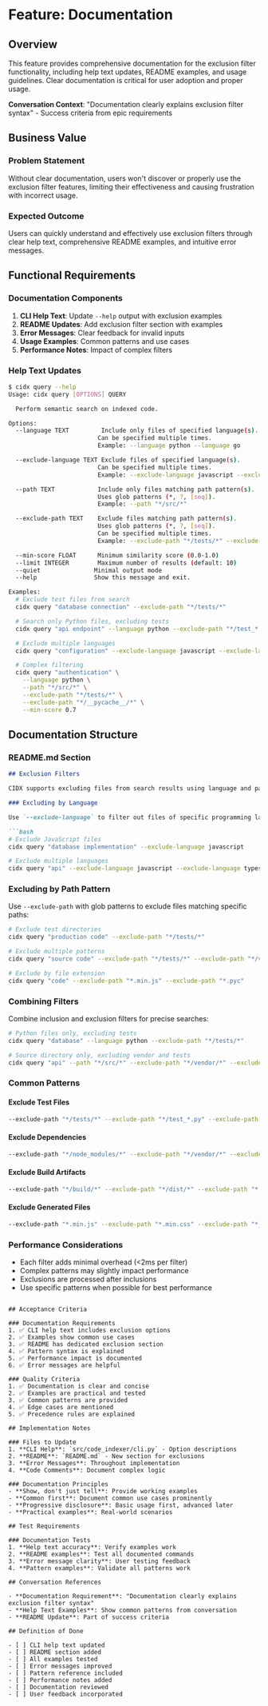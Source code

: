# Feature: Documentation

## Overview

This feature provides comprehensive documentation for the exclusion filter functionality, including help text updates, README examples, and usage guidelines. Clear documentation is critical for user adoption and proper usage.

**Conversation Context**: "Documentation clearly explains exclusion filter syntax" - Success criteria from epic requirements

## Business Value

### Problem Statement
Without clear documentation, users won't discover or properly use the exclusion filter features, limiting their effectiveness and causing frustration with incorrect usage.

### Expected Outcome
Users can quickly understand and effectively use exclusion filters through clear help text, comprehensive README examples, and intuitive error messages.

## Functional Requirements

### Documentation Components
1. **CLI Help Text**: Update `--help` output with exclusion examples
2. **README Updates**: Add exclusion filter section with examples
3. **Error Messages**: Clear feedback for invalid inputs
4. **Usage Examples**: Common patterns and use cases
5. **Performance Notes**: Impact of complex filters

### Help Text Updates
```bash
$ cidx query --help
Usage: cidx query [OPTIONS] QUERY

  Perform semantic search on indexed code.

Options:
  --language TEXT         Include only files of specified language(s).
                         Can be specified multiple times.
                         Example: --language python --language go

  --exclude-language TEXT Exclude files of specified language(s).
                         Can be specified multiple times.
                         Example: --exclude-language javascript --exclude-language css

  --path TEXT            Include only files matching path pattern(s).
                         Uses glob patterns (*, ?, [seq]).
                         Example: --path "*/src/*"

  --exclude-path TEXT    Exclude files matching path pattern(s).
                         Uses glob patterns (*, ?, [seq]).
                         Can be specified multiple times.
                         Example: --exclude-path "*/tests/*" --exclude-path "*.min.js"

  --min-score FLOAT      Minimum similarity score (0.0-1.0)
  --limit INTEGER        Maximum number of results (default: 10)
  --quiet               Minimal output mode
  --help                Show this message and exit.

Examples:
  # Exclude test files from search
  cidx query "database connection" --exclude-path "*/tests/*"

  # Search only Python files, excluding tests
  cidx query "api endpoint" --language python --exclude-path "*/test_*.py"

  # Exclude multiple languages
  cidx query "configuration" --exclude-language javascript --exclude-language css

  # Complex filtering
  cidx query "authentication" \
    --language python \
    --path "*/src/*" \
    --exclude-path "*/tests/*" \
    --exclude-path "*/__pycache__/*" \
    --min-score 0.7
```

## Documentation Structure

### README.md Section
```markdown
## Exclusion Filters

CIDX supports excluding files from search results using language and path filters. Exclusions take precedence over inclusions, allowing precise control over search scope.

### Excluding by Language

Use `--exclude-language` to filter out files of specific programming languages:

```bash
# Exclude JavaScript files
cidx query "database implementation" --exclude-language javascript

# Exclude multiple languages
cidx query "api" --exclude-language javascript --exclude-language typescript --exclude-language css
```

### Excluding by Path Pattern

Use `--exclude-path` with glob patterns to exclude files matching specific paths:

```bash
# Exclude test directories
cidx query "production code" --exclude-path "*/tests/*"

# Exclude multiple patterns
cidx query "source code" --exclude-path "*/tests/*" --exclude-path "*/vendor/*" --exclude-path "*/__pycache__/*"

# Exclude by file extension
cidx query "code" --exclude-path "*.min.js" --exclude-path "*.pyc"
```

### Combining Filters

Combine inclusion and exclusion filters for precise searches:

```bash
# Python files only, excluding tests
cidx query "database" --language python --exclude-path "*/tests/*"

# Source directory only, excluding vendor and tests
cidx query "api" --path "*/src/*" --exclude-path "*/vendor/*" --exclude-path "*/tests/*"
```

### Common Patterns

#### Exclude Test Files
```bash
--exclude-path "*/tests/*" --exclude-path "*/test_*.py" --exclude-path "*_test.go"
```

#### Exclude Dependencies
```bash
--exclude-path "*/node_modules/*" --exclude-path "*/vendor/*" --exclude-path "*/.venv/*"
```

#### Exclude Build Artifacts
```bash
--exclude-path "*/build/*" --exclude-path "*/dist/*" --exclude-path "*.pyc" --exclude-path "*.o"
```

#### Exclude Generated Files
```bash
--exclude-path "*.min.js" --exclude-path "*.min.css" --exclude-path "*_pb2.py"
```

### Performance Considerations

- Each filter adds minimal overhead (<2ms per filter)
- Complex patterns may slightly impact performance
- Exclusions are processed after inclusions
- Use specific patterns when possible for best performance
```

## Acceptance Criteria

### Documentation Requirements
1. ✅ CLI help text includes exclusion options
2. ✅ Examples show common use cases
3. ✅ README has dedicated exclusion section
4. ✅ Pattern syntax is explained
5. ✅ Performance impact is documented
6. ✅ Error messages are helpful

### Quality Criteria
1. ✅ Documentation is clear and concise
2. ✅ Examples are practical and tested
3. ✅ Common patterns are provided
4. ✅ Edge cases are mentioned
5. ✅ Precedence rules are explained

## Implementation Notes

### Files to Update
1. **CLI Help**: `src/code_indexer/cli.py` - Option descriptions
2. **README**: `README.md` - New section for exclusions
3. **Error Messages**: Throughout implementation
4. **Code Comments**: Document complex logic

### Documentation Principles
- **Show, don't just tell**: Provide working examples
- **Common first**: Document common use cases prominently
- **Progressive disclosure**: Basic usage first, advanced later
- **Practical examples**: Real-world scenarios

## Test Requirements

### Documentation Tests
1. **Help text accuracy**: Verify examples work
2. **README examples**: Test all documented commands
3. **Error message clarity**: User testing feedback
4. **Pattern examples**: Validate all patterns work

## Conversation References

- **Documentation Requirement**: "Documentation clearly explains exclusion filter syntax"
- **Help Text Examples**: Show common patterns from conversation
- **README Update**: Part of success criteria

## Definition of Done

- [ ] CLI help text updated
- [ ] README section added
- [ ] All examples tested
- [ ] Error messages improved
- [ ] Pattern reference included
- [ ] Performance notes added
- [ ] Documentation reviewed
- [ ] User feedback incorporated